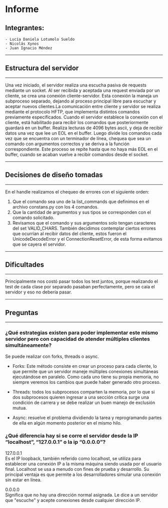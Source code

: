 ﻿# Informe


## Integrantes:

    - Lucía Daniela Lotumolo Sueldo
    - Nicolás Xynos
    - Juan Ignacio Méndez



---
## Estructura del servidor
---

Una vez iniciado, el servidor realiza una escucha pasiva de requests mediante un socket. Al ser recibida y aceptada una request enviada por un cliente, se crea una conexión cliente-servidor. Esta conexión la maneja un subproceso separado, dejando al proceso principal libre para escuchar y aceptar nuevos clientes.La comunicación entre cliente y servidor se realiza mediante el protocolo HFTP, que implementa distintos comandos previamente especificados. 
Cuando el servidor establece la conexión con el cliente, está habilitado para recibir los comandos que posteriormente guardará en un buffer. Realiza lecturas de 4096 bytes ascii, y deja de recibir datos una vez que lee un EOL en el buffer. Luego divide los comandos cada vez que se encuentra con un terminador de línea, chequea que sea un comando con argumentos correctos y se deriva a la función correspondiente. Este proceso se repite hasta que no haya más EOL en el buffer, cuando se acaban vuelve a recibir comandos desde el socket.

---
## Decisiones de diseño tomadas
---
En el handle realizamos el chequeo de errores con el siguiente orden:
1. Que el comando sea uno de la list_commands que definimos en el archivo constans.py con los 4 comandos.
2. Que la cantidad de argumentos y sus tipos se corresponden con el comando solicitado.
3. Revisamos que el comando y sus argumentos solo tengan caracteres del set VALID_CHARS.
También decidimos contemplar ciertos errores que ocurrían al recibir datos del cliente, estos fueron el UnicodeDecodeError y el ConnectionResetError, de esta forma evitamos que se cayera el servidor.

---
## Dificultades
---

Principalmente nos costó pasar todos los test juntos, porque realizando el test de cada clase por separado pasaban perfectamente, pero se caía el servidor y eso no debería pasar.

---
## Preguntas
---
### ¿Qué estrategias existen para poder implementar este mismo servidor pero con capacidad de atender múltiples clientes simultáneamente?

Se puede realizar con forks, threads o async.

* Forks: Este método consiste en crear un proceso para cada cliente, lo que permite que un servidor maneje múltiples conexiones simultáneas ejecutándose en paralelo. Como cada uno tiene su propia memoria, no siempre veremos los cambios que puede haber generado otro proceso.


* Threads: todos los subprocesos comparten la memoria, por lo que si dos subprocesos quieren ingresar a una sección crítica surge una condición de carrera y se debe realizar un buen manejo de exclusión mutua.


* Async: resuelve el problema dividiendo la tarea y reprogramando partes de ella en algún momento posterior en el mismo hilo.




### ¿Qué diferencia hay si se corre el servidor desde la IP “localhost”, “127.0.0.1” o la ip “0.0.0.0”?


127.0.0.1  
Es el IP loopback, también referido como localhost, se utiliza para establecer una conexión IP a la misma máquina siendo usada por el usuario final.
Localhost se usa a menudo con fines de prueba y desarrollo. Su principal ventaja es que permite a los desarrolladores simular una conexión sin estar en línea.


0.0.0.0  
Significa que no hay una dirección normal asignada. Le dice a un servidor que "escuche" y acepte conexiones desde cualquier dirección IP.